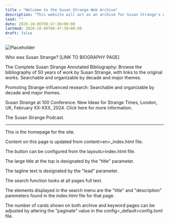 ```yaml
---
title : "Welcome to the Susan Strange Web Archive"
description: "This website will act as an archive for Susan Strange's work."
lead: ""
date: 2020-10-06T08:47:36+00:00
lastmod: 2020-10-06T08:47:36+00:00
draft: false
---
```


![Placeholder](https://images.gr-assets.com/authors/1534446476p5/189890.jpg)


Who was Susan Strange? [LINK TO BIOGRAPHY PAGE] 

 

The Complete Susan Strange Annotated Bibliography: Browse the bibliography of 50 years of work by Susan Strange, with links to the original works. Searchable and organizable by decade and major themes. 

 

Promoting Strange-influenced research: Searchable and organizable by decade and major themes. 

 

Susan Strange at 100 Conference: New Ideas for Strange Times, London, UK, February XX-XXX, 2024. Click here for more information. 

 

The Susan Strange Podcast. 

-----

This is the homepage for the site.  

Content on this page is updated from content>en>_index.html file.

The button can be configured from the layouts>index.html file.

The large title at the top is designated by the "title" parameter.

The tagline text is designated by the "lead" parameter.

The search function looks at all pages full text.  

The elements displayed in the search menu are the "title" and "description" paremeters found in the index.html file for that page.

The number of cards shown on both archive and keyword pages can be adjusted by altering the "paginate" value in the config>_default>config.toml file.
